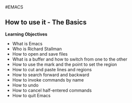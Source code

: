 #EMACS
## How to use it - The Basics

**Learning Objectives**

- What is Emacs
- Who is Richard Stallman
- How to open and save files
- What is a buffer and how to switch from one to the other
- How to use the mark and the point to set the region
- How to cut and paste lines and regions
- How to search forward and backward
- How to invoke commands by name
- How to undo
- How to cancel half-entered commands
- How to quit Emacs